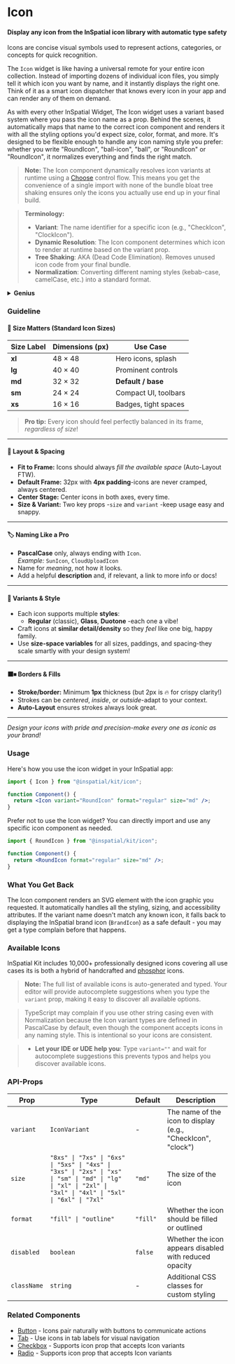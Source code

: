 # Icon

#### Display any icon from the InSpatial icon library with automatic type safety

Icons are concise visual symbols used to represent actions, categories, or concepts for quick recognition.

The `Icon` widget is like having a universal remote for your entire icon collection. Instead of importing dozens of individual icon files, you simply tell it which icon you want by name, and it instantly displays the right one. Think of it as a smart icon dispatcher that knows every icon in your app and can render any of them on demand.

As with every other InSpatial Widget, The Icon widget uses a variant based system where you pass the icon name as a prop. Behind the scenes, it automatically maps that name to the correct icon component and renders it with all the styling options you'd expect size, color, format, and more. It's designed to be flexible enough to handle any icon naming style you prefer: whether you write "RoundIcon", "ball-icon", "ball", or "RoundIcon" or "RoundIcon", it normalizes everything and finds the right match.

> **Note:** The Icon component dynamically resolves icon variants at runtime using a [Choose]("./control-flow/choose.md") control flow. This means you get the convenience of a single import with none of the bundle bloat tree shaking ensures only the icons you actually use end up in your final build.

> **Terminology:**
>
> - **Variant**: The name identifier for a specific icon (e.g., "CheckIcon", "ClockIcon").
> - **Dynamic Resolution**: The Icon component determines which icon to render at runtime based on the variant prop.
> - **Tree Shaking**: AKA (Dead Code Elimination). Removes unused icon code from your final bundle.
> - **Normalization**: Converting different naming styles (kebab-case, camelCase, etc.) into a standard format.

<details>
  <summary><strong>Genius</strong></summary>

The Icon component uses a two stage resolution system:

1. **Name Normalization**: Converts any naming convention (kebab-case, snake_case, camelCase, PascalCase) into PascalCase with "Icon" suffix. This happens via `toPascalCase()` which strips hyphens/underscores/spaces, capitalizes word boundaries, and ensures the "Icon" suffix.

2. **Dynamic Mapping**: Builds a `Choose` component with cases for every exported icon. Each case compares the normalized variant name (case-insensitive) against registered icon component names. The first match renders; fallback is `BrandIcon` (InSpatial logo).

**Type Safety**: The `variant` prop is typed as `IconVariant`, a union of all available icon names auto-generated from the icon directory. This is regenerated before every publish minor and major version of `@inspatial/kit` via `deno task update:icon` command.

**Performance**: Despite being dynamic, tree shaking works because the Icon component imports from a static barrel (`@in/widget/icon/index.ts`). Unused icon components are eliminated at build time since each icon is a separate module.

**Exclusion Logic**: The Icon component explicitly excludes itself from the variant registry to prevent infinite recursion. See `isIconExport()` filter in `component.tsx`.

</details>

### Guideline

#### 📏 Size Matters (Standard Icon Sizes)

| Size Label | Dimensions (px) | Use Case             |
| ---------- | --------------- | -------------------- |
| **xl**     | 48 × 48         | Hero icons, splash   |
| **lg**     | 40 × 40         | Prominent controls   |
| **md**     | 32 × 32         | **Default / base**   |
| **sm**     | 24 × 24         | Compact UI, toolbars |
| **xs**     | 16 × 16         | Badges, tight spaces |

> **Pro tip:** Every icon should feel perfectly balanced in its frame, _regardless of size_!

---

#### 🧩 Layout & Spacing

- **Fit to Frame:** Icons should always _fill the available space_ (Auto-Layout FTW).
- **Default Frame:** 32px with **4px padding**-icons are never cramped, always centered.
- **Center Stage:** Center icons in both axes, every time.
- **Size & Variant:** Two key props -`size` and `variant` -keep usage easy and snappy.

---

#### 🏷 Naming Like a Pro

- **PascalCase** only, always ending with `Icon`.  
  _Example:_ `SunIcon`, `CloudUploadIcon`
- Name for _meaning_, not how it looks.
- Add a helpful **description** and, if relevant, a link to more info or docs!

---

#### 🪩 Variants & Style

- Each icon supports multiple **styles**:
  - **Regular** (classic), **Glass**, **Duotone** -each one a vibe!
- Craft icons at **similar detail/density** so they _feel_ like one big, happy family.
- Use **size-space variables** for all sizes, paddings, and spacing-they scale smartly with your design system!

---

#### ⬛️⏹ Borders & Fills

- **Stroke/border:** Minimum **1px** thickness (but 2px is 🔥 for crispy clarity!)
- Strokes can be _centered_, _inside_, or _outside_-adapt to your context.
- **Auto-Layout** ensures strokes always look great.

---

_Design your icons with pride and precision-make every one as iconic as your brand!_

### Usage

Here's how you use the icon widget in your InSpatial app:

```jsx
import { Icon } from "@inspatial/kit/icon";

function Component() {
  return <Icon variant="RoundIcon" format="regular" size="md" />;
}
```

Prefer not to use the Icon widget? You can directly import and use any specific icon component as needed.

```jsx
import { RoundIcon } from "@inspatial/kit/icon";

function Component() {
  return <RoundIcon format="regular" size="md" />;
}
```

### What You Get Back

The Icon component renders an SVG element with the icon graphic you requested. It automatically handles all the styling, sizing, and accessibility attributes. If the variant name doesn't match any known icon, it falls back to displaying the InSpatial brand icon (`BrandIcon`) as a safe default - you may get a type complain before that happens.

### Available Icons

InSpatial Kit includes 10,000+ professionally designed icons covering all use cases its is both a hybrid of handcrafted and [phosphor]("https://phosphoricons.com/") icons.

> **Note:** The full list of available icons is auto-generated and typed. Your editor will provide autocomplete suggestions when you type the `variant` prop, making it easy to discover all available options.

> TypeScript may complain if you use other string casing even with Normalization because the Icon variant types are defined in PascalCase by default, even though the component accepts icons in any naming style. This is intentional so your icons are consistent.

> - **Let your IDE or UDE help you**: Type `variant=""` and wait for autocomplete suggestions this prevents typos and helps you discover available icons.

### API-Props

| Prop        | Type                                                                                                                                                        | Default  | Description                                                  |
| ----------- | ----------------------------------------------------------------------------------------------------------------------------------------------------------- | -------- | ------------------------------------------------------------ |
| `variant`   | `IconVariant`                                                                                                                                               | -        | The name of the icon to display (e.g., "CheckIcon", "clock") |
| `size`      | `"8xs" \| "7xs" \| "6xs" \| "5xs" \| "4xs" \| "3xs" \| "2xs" \| "xs" \| "sm" \| "md" \| "lg" \| "xl" \| "2xl" \| "3xl" \| "4xl" \| "5xl" \| "6xl" \| "7xl"` | `"md"`   | The size of the icon                                         |
| `format`    | `"fill" \| "outline"`                                                                                                                                       | `"fill"` | Whether the icon should be filled or outlined                |
| `disabled`  | `boolean`                                                                                                                                                   | `false`  | Whether the icon appears disabled with reduced opacity       |
| `className` | `string`                                                                                                                                                    | -        | Additional CSS classes for custom styling                    |

### Related Components

- [Button](/1.%20graphical-user-interface/widgets-components/button/button.md) - Icons pair naturally with buttons to communicate actions
- [Tab](/1.%20graphical-user-interface/widgets-components/tab/tab.md) - Use icons in tab labels for visual navigation
- [Checkbox](/1.%20graphical-user-interface/widgets-components/checkbox/checkbox.md) - Supports icon prop that accepts Icon variants
- [Radio](/1.%20graphical-user-interface/widgets-components/radio/radio.md) - Supports icon prop that accepts Icon variants
